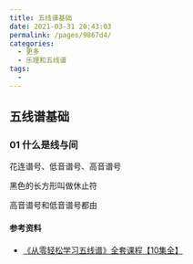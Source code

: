 ```yaml
---
title: 五线谱基础
date: 2021-03-31 20:43:03
permalink: /pages/9867d4/
categories:
  - 更多
  - 乐理和五线谱
tags:
  - 
---
```

## 五线谱基础

### 01 什么是线与间

花连谱号、低音谱号、高音谱号

黑色的长方形叫做休止符

高音谱号和低音谱号都由



 

#### 参考资料

- [《从零轻松学习五线谱》全套课程【10集全】](https://www.bilibili.com/video/BV17b411y7g3)